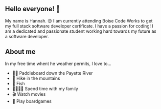 ## Hello everyone! 👋

My name is Hannah. 😊 
I am currently attending Boise Code Works to get my full stack software developer certificate. 
I have a passion for coding! 
I am a dedicated and passionate student working hard towards my future as a software developer.

## About me

In my free time whent he weather permits, I love to...<ul>
<li>🏄‍♀️ Paddleboard down the Payette River</li>
<li>🗻 Hike in the mountains</li>
 <li>🎣 Fish</li>
<li>👨‍👩‍👧‍👧 Spend time with my family</li>
<li>🎬 Watch movies</li>
<li>🎲 Play boardgames</li>
</ul>
